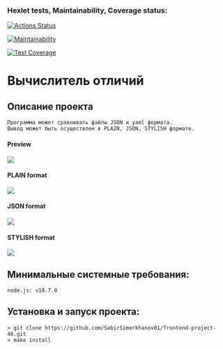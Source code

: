 ### Hexlet tests, Maintainability, Coverage status:
[![Actions Status](https://github.com/SabirSimerkhanov01/frontend-project-46/workflows/hexlet-check/badge.svg)](https://github.com/SabirSimerkhanov01/frontend-project-46/actions)

[![Maintainability](https://api.codeclimate.com/v1/badges/bd3d95490696e1020282/maintainability)](https://codeclimate.com/github/SabirSimerkhanov01/frontend-project-46/maintainability)

[![Test Coverage](https://api.codeclimate.com/v1/badges/bd3d95490696e1020282/test_coverage)](https://codeclimate.com/github/SabirSimerkhanov01/frontend-project-46/test_coverage)

# Вычислитель отличий

## Описание проекта
```
Программа может сравнивать файлы JSON и yaml формата.
Вывод может быть осуществлен в PLAIN, JSON, STYLISH формате.
```
<b><h4>Preview</h4></b>
<a href="https://asciinema.org/a/6pymhaXLSUwgcEutCJB7wckVV" target="_blank"><img src="https://asciinema.org/a/6pymhaXLSUwgcEutCJB7wckVV.svg" /></a>
<b><h4>PLAIN format</h4></b>
<a href="https://asciinema.org/a/HrKnVeGz9lbldfHRgm6K3lANx" target="_blank"><img src="https://asciinema.org/a/HrKnVeGz9lbldfHRgm6K3lANx.svg" /></a>
<b><h4>JSON format</h4></b>
<a href="https://asciinema.org/a/iK5saR4owdzf6hdY42Wzlgr86" target="_blank"><img src="https://asciinema.org/a/iK5saR4owdzf6hdY42Wzlgr86.svg" /></a>
<b><h4>STYLISH format</h4></b>
<a href="https://asciinema.org/a/wV8tus2FHiA7fPQMjTlGvM7rp" target="_blank"><img src="https://asciinema.org/a/wV8tus2FHiA7fPQMjTlGvM7rp.svg" /></a>

## Минимальные системные требования:
```
node.js: v18.7.0
```
## Установка и запуск проекта:
```
> git clone https://github.com/SabirSimerkhanov01/frontend-project-46.git
> make install
```
